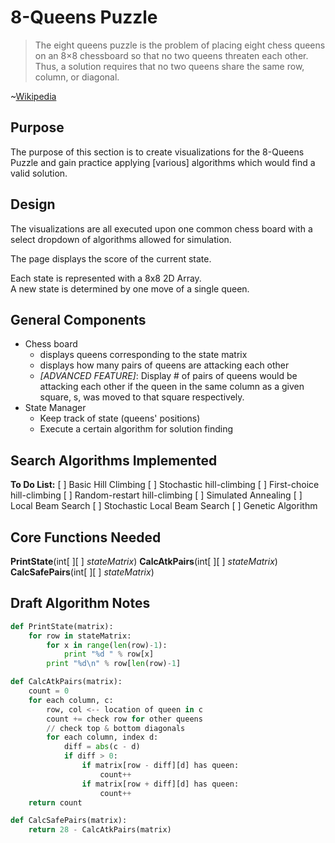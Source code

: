 # 8-Queens Puzzle

> The eight queens puzzle is the problem of placing eight chess queens on an 8×8 chessboard so that no two queens threaten each other. Thus, a solution requires that no two queens share the same row, column, or diagonal.

~[Wikipedia](https://en.wikipedia.org/wiki/Eight_queens_puzzle)

## Purpose
The purpose of this section is to create visualizations for the 8-Queens Puzzle and gain practice applying [various] algorithms which would find a valid solution.

## Design
The visualizations are all executed upon one common chess board with a select dropdown of algorithms allowed for simulation.

The page displays the score of the current state.

Each state is represented with a 8x8 2D Array.  
A new state is determined by one move of a single queen.

## General Components
* Chess board
    * displays queens corresponding to the state matrix
    * displays how many pairs of queens are attacking each other
    * *[ADVANCED FEATURE]*: Display # of pairs of queens would be attacking each other if the queen in the same column as a given square, s, was moved to that square respectively.
* State Manager
    * Keep track of state (queens' positions)
    * Execute a certain algorithm for solution finding

## Search Algorithms Implemented
**To Do List:**
[ ] Basic Hill Climbing
[ ] Stochastic hill-climbing
[ ] First-choice hill-climbing
[ ] Random-restart hill-climbing
[ ] Simulated Annealing
[ ] Local Beam Search
[ ] Stochastic Local Beam Search
[ ] Genetic Algorithm

## Core Functions Needed
**PrintState**(int[ ][ ] *stateMatrix*)
**CalcAtkPairs**(int[ ][ ] *stateMatrix*)
**CalcSafePairs**(int[ ][ ] *stateMatrix*)

## Draft Algorithm Notes
```python
def PrintState(matrix):
    for row in stateMatrix:
        for x in range(len(row)-1):
            print "%d " % row[x]
        print "%d\n" % row[len(row)-1]
```
```python
def CalcAtkPairs(matrix):
    count = 0
    for each column, c:
        row, col <-- location of queen in c
        count += check row for other queens
        // check top & bottom diagonals
        for each column, index d:
            diff = abs(c - d)
            if diff > 0:
                if matrix[row - diff][d] has queen:
                    count++
                if matrix[row + diff][d] has queen:
                    count++
    return count
```
```python
def CalcSafePairs(matrix):
    return 28 - CalcAtkPairs(matrix)
```
